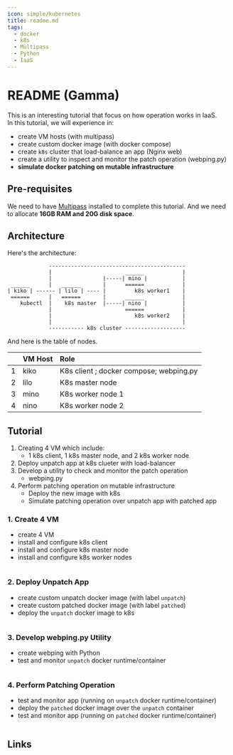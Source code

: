 ```yaml
---
icon: simple/kubernetes
title: readme.md
tags: 
  - docker
  - k8s
  - Multipass
  - Python
  - IaaS
---
```


# README (Gamma)

This is an interesting tutorial that focus on how operation works in IaaS.  
In this tutorial, we will experience in:

  - create VM hosts (with multipass)
  - create custom docker image (with docker compose)
  - create `k8s` cluster that load-balance an app (Nginx web)
  - create a utility to inspect and monitor the patch operation (webping.py)
  - **simulate docker patching on mutable infrastructure** 

## Pre-requisites

We need to have [Multipass](https://multipass.run/install) installed to complete this tutorial.
And we need to allocate **16GB RAM and 20G disk space**.

## Architecture

Here's the architecture:

```
             -------------------------------------------
             |                       ______            |
             |                |-----| mino |           |
 ______      |   ______       |      ======            |
| kiko | ------ | lilo | ---- |         k8s worker1    |
 ======      |   ======       |      ______            |
    kubectl  |    k8s master  |-----| nino |           |
             |                       ======            |
             |                          k8s worker2    |
             |                                         | 
             ----------- k8s cluster -------------------

```

And here is the table of nodes.

|     | VM Host | Role                                    |
| --: | :------ | :-------------------------------------- |
| 1   | kiko    | K8s client ; docker compose; webping.py |
| 2   | lilo    | K8s master node                         |
| 3   | mino    | K8s worker node 1                       |
| 4   | nino    | K8s worker node 2                       |


## Tutorial 

 1. Creating 4 VM which include: 
     - 1 k8s client, 1 k8s master node, and 2 k8s worker node
 1. Deploy unpatch app at k8s clueter with load-balancer
 1. Develop a utility to check and monitor the patch operation
     - webping.py
 1. Perform patching operation on mutable infrastructure
     - Deploy the new image with k8s
     - Simulate patching operation over unpatch app with patched app

### 1. Create 4 VM

 - create 4 VM
 - install and configure k8s client
 - install and configure k8s master node
 - install and configure k8s worker nodes

```console

```


### 2. Deploy Unpatch App

  - create custom unpatch docker image (with label `unpatch`)
  - create custom patched docker image (with label `patched`)
  - deploy the `unpatch` docker image to k8s

```console

```


### 3. Develop webping.py Utility

  - create webping with Python
  - test and monitor `unpatch` docker runtime/container

```console

```


### 4. Perform Patching Operation

  - test and monitor app (running on `unpatch` docker runtime/container)
  - deploy the `patched` docker image over the `unpatch` container
  - test and monitor app (running on `patched` docker runtime/container)

```console

```

## Links



